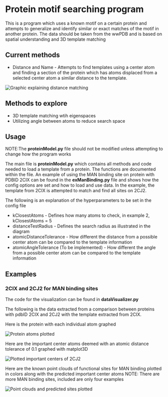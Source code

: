 # Protein motif searching program

This is a program which uses a known motif on a certain protein and attempts to generalize and identify similar or exact matches of the motif in another protein. The data should be taken from the wwPDB and is based on spatial understanding and 3D template matching

## Current methods

 - Distance and Name - Attempts to find templates using a center atom and finding a section of the protein which has atoms displaced from a selected center atom a similar distance to the template.

![Graphic explaining distance matching](https://i.ibb.co/Lv3Bqsj/distance-And-Name-Matching-Graphical.png)
## Methods to explore

 - 3D template matching wtih eigenspaces
 - Utilizing angle between atoms to reduce search space

## Usage

NOTE:The **proteinModel<span></span>.py** file should not be modified unless attempting to change how the program works

The main file is **proteinModel<span></span>.py** which contains all methods and code needed to load a template from a protein. The functions are documented within the file. An example of using the MAN binding site on protein with PDBID 2CIX can be found in the **exManBinding<span></span>.py** file and shows how the config options are set and how to load and use data. In the example, the template from 2CIX is attempted to match and find all sites on 2CJ2. 

The following is an explanation of the hyperparameters to be set in the config file

 - kClosestAtoms - Defines how many atoms to check, in example 2, kClosestAtoms = 5
 - distanceTestRadius - Defines the search radius as illustrated in the diagram
 - atomicDistanceTolerance - How different the distance from a possible center atom can be compared to the template information
 - atomicAngleTolerance (To be implemented) - How different the angle from a possible center atom can be compared to the template information

## Examples

### 2CIX and 2CJ2 for MAN binding sites

The code for the visualization can be found in **dataVisualizer<span></span>.py**

The following is the data extracted from a comparison between proteins with pdbID 2CIX and 2CJ2 with the template extracted from 2CIX.

Here is the protein with each individual atom graphed

![Protein atoms plotted](https://i.ibb.co/j4Ghpts/protein2-CJ2.png)

Here are the important center atoms deemed with an atomic distance tolerance of 0.1 graphed with matplot3D

![Plotted important centers of 2CJ2](https://i.ibb.co/0tkXTpD/important-Centers2-CJ2.png)

Here are the known point clouds of functional sites for MAN binding plotted in colors along with the predicted important center atoms
NOTE: There are more MAN binding sites, included are only four examples

![Point clouds and predicted sites plotted](https://i.ibb.co/nkhm5qq/important-Centers-And-Point-Clouds.png)
